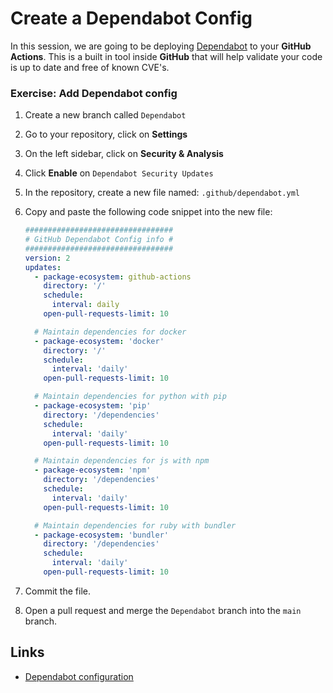 # Create a Dependabot Config

In this session, we are going to be deploying
[Dependabot](https://dependabot.com/) to your **GitHub Actions**. This is a
built in tool inside **GitHub** that will help validate your code is up to date
and free of known CVE's.

### Exercise: Add Dependabot config

1. Create a new branch called `Dependabot`
1. Go to your repository, click on **Settings**
1. On the left sidebar, click on **Security & Analysis**
1. Click **Enable** on `Dependabot Security Updates`
1. In the repository, create a new file named: `.github/dependabot.yml`
1. Copy and paste the following code snippet into the new file:

   ```yaml
   #################################
   # GitHub Dependabot Config info #
   #################################
   version: 2
   updates:
     - package-ecosystem: github-actions
       directory: '/'
       schedule:
         interval: daily
       open-pull-requests-limit: 10

     # Maintain dependencies for docker
     - package-ecosystem: 'docker'
       directory: '/'
       schedule:
         interval: 'daily'
       open-pull-requests-limit: 10

     # Maintain dependencies for python with pip
     - package-ecosystem: 'pip'
       directory: '/dependencies'
       schedule:
         interval: 'daily'
       open-pull-requests-limit: 10

     # Maintain dependencies for js with npm
     - package-ecosystem: 'npm'
       directory: '/dependencies'
       schedule:
         interval: 'daily'
       open-pull-requests-limit: 10

     # Maintain dependencies for ruby with bundler
     - package-ecosystem: 'bundler'
       directory: '/dependencies'
       schedule:
         interval: 'daily'
       open-pull-requests-limit: 10
   ```

1. Commit the file.
1. Open a pull request and merge the `Dependabot` branch into the `main` branch.

## Links

- [Dependabot configuration](https://docs.github.com/en/free-pro-team@latest/github/administering-a-repository/configuration-options-for-dependency-updates)
